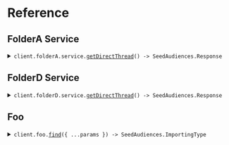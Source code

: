 # Reference

## FolderA Service

<details><summary><code>client.folderA.service.<a href="/src/api/resources/folderA/resources/service/client/Client.ts">getDirectThread</a>() -> SeedAudiences.Response</code></summary>
<dl>
<dd>

#### 🔌 Usage

<dl>
<dd>

<dl>
<dd>

```typescript
await client.folderA.service.getDirectThread();
```

</dd>
</dl>
</dd>
</dl>

#### ⚙️ Parameters

<dl>
<dd>

<dl>
<dd>

**requestOptions:** `Service.RequestOptions`

</dd>
</dl>
</dd>
</dl>

</dd>
</dl>
</details>

## FolderD Service

<details><summary><code>client.folderD.service.<a href="/src/api/resources/folderD/resources/service/client/Client.ts">getDirectThread</a>() -> SeedAudiences.Response</code></summary>
<dl>
<dd>

#### 🔌 Usage

<dl>
<dd>

<dl>
<dd>

```typescript
await client.folderD.service.getDirectThread();
```

</dd>
</dl>
</dd>
</dl>

#### ⚙️ Parameters

<dl>
<dd>

<dl>
<dd>

**requestOptions:** `Service.RequestOptions`

</dd>
</dl>
</dd>
</dl>

</dd>
</dl>
</details>

## Foo

<details><summary><code>client.foo.<a href="/src/api/resources/foo/client/Client.ts">find</a>({ ...params }) -> SeedAudiences.ImportingType</code></summary>
<dl>
<dd>

#### 🔌 Usage

<dl>
<dd>

<dl>
<dd>

```typescript
await client.foo.find({
    optionalString: "optionalString",
    publicProperty: "publicProperty",
    privateProperty: 1,
});
```

</dd>
</dl>
</dd>
</dl>

#### ⚙️ Parameters

<dl>
<dd>

<dl>
<dd>

**request:** `SeedAudiences.FindRequest`

</dd>
</dl>

<dl>
<dd>

**requestOptions:** `Foo.RequestOptions`

</dd>
</dl>
</dd>
</dl>

</dd>
</dl>
</details>
